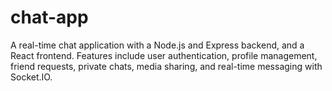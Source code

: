 # chat-app
A real-time chat application with a Node.js and Express backend, and a React frontend. Features include user authentication, profile management, friend requests, private chats, media sharing, and real-time messaging with Socket.IO.
